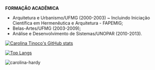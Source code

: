 **FORMAÇÃO ACADÊMICA**

- Arquitetura e Urbanismo/UFMG (2000-2003) ~ Incluindo Iniciação Científica em Hermenêutica e Arquitetura - FAPEMIG;
- Belas-Artes/UFMG (2003-2009);
- Análise e Desenvolvimento de Sistemas/UNOPAR (2010-2013).


[![Carolina Tinoco's GitHub stats](https://github-readme-stats.vercel.app/api?username=carolinaoftinoco)](https://github.com/carolinaoftinoco/github-readme-stats)


[![Top Langs](https://github-readme-stats.vercel.app/api/top-langs/?username=carolinaoftinoco&layout=compact)](https://github.com/carolinaoftinoco/github-readme-stats)


![carolina-hardy](https://user-images.githubusercontent.com/110881696/185729529-866a8bae-74da-4d12-abdf-4a18c48e402d.gif)

